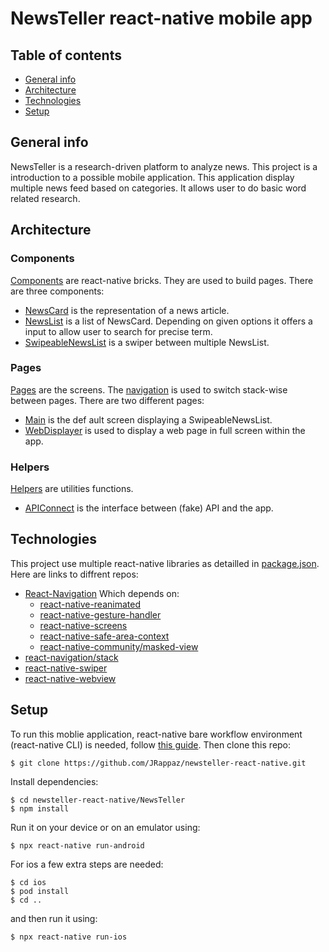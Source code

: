 # NewsTeller react-native mobile app

## Table of contents
* [General info](#general-info)
* [Architecture](#architecture)
* [Technologies](#technologies)
* [Setup](#setup)

## General info
NewsTeller is a research-driven platform to analyze news. This project is a introduction to a possible mobile application. This application display multiple news feed based on categories. It allows user to do basic word related research.

## Architecture

### Components
[Components](src/components) are react-native bricks. They are used to build pages.
There are three components:
* [NewsCard](src/components/NewsCard) is the representation of a news article.
* [NewsList](src/components/NewsList) is a list of NewsCard. Depending on given options it offers a input to allow user to search for precise term.
* [SwipeableNewsList](src/components/SwipeableNewsList) is a swiper between multiple NewsList.

### Pages
[Pages](src/pages) are the screens. The [navigation](src/navigation) is used to switch stack-wise between pages.
There are two different pages:
* [Main](src/pages/Main) is the def ault screen displaying a SwipeableNewsList.
* [WebDisplayer](src/pages/WebDisplayer) is used to display a web page in full screen within the app.

### Helpers
[Helpers](src/helpers) are utilities functions.
* [APIConnect](src/helpers/APIConnect.js) is the interface between (fake) API and the app.

## Technologies
This project use multiple react-native libraries as detailled in [package.json](package.json). Here are links to diffrent repos:
* [React-Navigation](https://reactnavigation.org) Which depends on:
  * [react-native-reanimated](https://github.com/software-mansion/react-native-reanimated)
  * [react-native-gesture-handler](https://github.com/software-mansion/react-native-gesture-handler)
  * [react-native-screens](https://github.com/software-mansion/react-native-screens)
  * [react-native-safe-area-context](https://github.com/th3rdwave/react-native-safe-area-context)
  * [react-native-community/masked-view](https://github.com/react-native-community/react-native-masked-view)
* [react-navigation/stack](https://github.com/react-navigation/stack)
* [react-native-swiper](https://github.com/leecade/react-native-swiper)
* [react-native-webview](https://github.com/react-native-webview/react-native-webview)

## Setup
To run this moblie application, react-native bare workflow environment (react-native CLI) is needed, follow [this guide](https://reactnative.dev/docs/environment-setup). 
Then clone this repo:
```
$ git clone https://github.com/JRappaz/newsteller-react-native.git
```
Install dependencies:
```
$ cd newsteller-react-native/NewsTeller
$ npm install
```
Run it on your device or on an emulator using:
```
$ npx react-native run-android
```
For ios a few extra steps are needed:
```
$ cd ios
$ pod install
$ cd ..
```
and then run it using:
```
$ npx react-native run-ios
```

